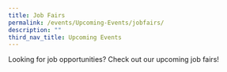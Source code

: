 ```yaml
---
title: Job Fairs
permalink: /events/Upcoming-Events/jobfairs/
description: ""
third_nav_title: Upcoming Events
---
```

Looking for job opportunities? Check out our upcoming job fairs!

